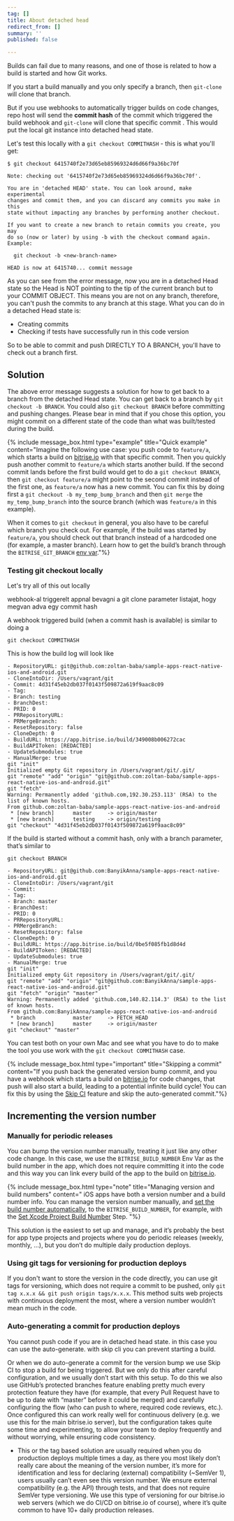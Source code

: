 ```yaml
---
tag: []
title: About detached head
redirect_from: []
summary: ''
published: false

---
```

Builds can fail due to many reasons, and one of those is related to how a build is started and how Git works.

If you start a build manually and you only specify a branch, then `git-clone` will clone that branch.

But if you use webhooks to automatically trigger builds on code changes, repo host will send the **commit hash** of the commit which triggered the build webhook and `git-clone` will clone that specific commit . This would put the local git instance into detached head state.

Let's test this locally with a `git checkout COMMITHASH` - this is what you'll get:

    $ git checkout 6415740f2e73d65eb85969324d6d66f9a36bc70f
    
    Note: checking out '6415740f2e73d65eb85969324d6d66f9a36bc70f'.
    
    You are in 'detached HEAD' state. You can look around, make experimental
    changes and commit them, and you can discard any commits you make in this
    state without impacting any branches by performing another checkout.
    
    If you want to create a new branch to retain commits you create, you may
    do so (now or later) by using -b with the checkout command again. Example:
    
      git checkout -b <new-branch-name>
    
    HEAD is now at 6415740... commit message

As you can see from the error message, now you are in a detached Head state so the Head is NOT pointing to the tip of the current branch but to your COMMIT OBJECT. This means you are not on any branch, therefore, you can't push the commits to any branch at this stage. What you can do in a detached Head state is:

* Creating commits
* Checking if tests have successfully run in this code version

So to be able to commit and push DIRECTLY TO A BRANCH, you'll have to check out a branch first.

## Solution

The above error message suggests a solution for how to get back to a branch from the detached Head state. You can get back to a branch by `git checkout -b BRANCH`. You could also `git checkout BRANCH` before committing and pushing changes. Please bear in mind that if you chose this option, you might commit on a different state of the code than what was built/tested during the build.

{% include message_box.html type="example" title="Quick example" content="Imagine the following use case: you push code to `feature/a`, which starts a build on [bitrise.io](https://www.bitrise.io/) with that specific commit. Then you quickly push another commit to `feature/a` which starts another build. If the second commit lands before the first build would get to do a `git checkout BRANCH`, then `git checkout feature/a` might point to the second commit instead of the first one, as `feature/a` now has a new commit. You can fix this by doing first a `git checkout -b my_temp_bump_branch` and then `git merge` the `my_temp_bump_branch` into the source branch (which was `feature/a` in this example).

When it comes to `git checkout` in general, you also have to be careful which branch you check out. For example, if the build was started by `feature/a`, you should check out that branch instead of a hardcoded one (for example, a master branch). Learn how to get the build’s branch through the `BITRISE_GIT_BRANCH` [env var](/builds/available-environment-variables/)."%}

### Testing git checkout locally

Let's try all of this out locally

webhook-al triggerelt appnal bevagni a git clone parameter listajat, hogy megvan adva egy commit hash

A webhook triggered build (when a commit hash is available) is similar to doing a

    git checkout COMMITHASH

This is how the build log will look like

    - RepositoryURL: git@github.com:zoltan-baba/sample-apps-react-native-ios-and-android.git
    - CloneIntoDir: /Users/vagrant/git
    - Commit: 4d31f45eb2db037f0143f509872a619f9aac8c09
    - Tag: 
    - Branch: testing
    - BranchDest: 
    - PRID: 0
    - PRRepositoryURL: 
    - PRMergeBranch: 
    - ResetRepository: false
    - CloneDepth: 0
    - BuildURL: https://app.bitrise.io/build/349008b006272cac
    - BuildAPIToken: [REDACTED]
    - UpdateSubmodules: true
    - ManualMerge: true
    git "init"
    Initialized empty Git repository in /Users/vagrant/git/.git/
    git "remote" "add" "origin" "git@github.com:zoltan-baba/sample-apps-react-native-ios-and-android.git"
    git "fetch"
    Warning: Permanently added 'github.com,192.30.253.113' (RSA) to the list of known hosts.
    From github.com:zoltan-baba/sample-apps-react-native-ios-and-android
     * [new branch]      master     -> origin/master
     * [new branch]      testing    -> origin/testing
    git "checkout" "4d31f45eb2db037f0143f509872a619f9aac8c09"

If the build is started without a commit hash, only with a branch parameter, that’s similar to

    git checkout BRANCH
    
    - RepositoryURL: git@github.com:BanyikAnna/sample-apps-react-native-ios-and-android.git
    - CloneIntoDir: /Users/vagrant/git
    - Commit: 
    - Tag: 
    - Branch: master
    - BranchDest: 
    - PRID: 0
    - PRRepositoryURL: 
    - PRMergeBranch: 
    - ResetRepository: false
    - CloneDepth: 0
    - BuildURL: https://app.bitrise.io/build/0be5f085fb1d8d4d
    - BuildAPIToken: [REDACTED]
    - UpdateSubmodules: true
    - ManualMerge: true
    git "init"
    Initialized empty Git repository in /Users/vagrant/git/.git/
    git "remote" "add" "origin" "git@github.com:BanyikAnna/sample-apps-react-native-ios-and-android.git"
    git "fetch" "origin" "master"
    Warning: Permanently added 'github.com,140.82.114.3' (RSA) to the list of known hosts.
    From github.com:BanyikAnna/sample-apps-react-native-ios-and-android
     * branch            master     -> FETCH_HEAD
     * [new branch]      master     -> origin/master
    git "checkout" "master"

You can test both on your own Mac and see what you have to do to make the tool you use  work with the `git checkout COMMITHASH` case.

{% include message_box.html type="important" title="Skipping a commit" content="If you push back the generated version bump commit, and you have a webhook which starts a build on [bitrise.io](https://www.bitrise.io/) for code changes, that push will also start a build, leading to a potential infinite build cycle! You can fix this by using the [Skip CI](/builds/triggering-builds/skipping-a-given-commit-or-pull-request/#skipping-a-commit) feature and skip the auto-generated commit."%}

## Incrementing the version number

### Manually for periodic releases

You can bump the version number manually, treating it just like any other code change. In this case, we use the `BITRISE_BUILD_NUMBER` Env Var as the build number in the app, which does not require committing it into the code and this way you can link every build of the app to the build on [bitrise.io](https://www.bitrise.io).

{% include message_box.html type="note" title="Managing version and build numbers" content=" iOS apps have both a version number and a build number info. You can manage the version number manually, and [set the build number automatically](/builds/build-numbering-and-app-versioning/#setting-the-cfbundleversion-and-cfbundleshortversionstring-of-an-ios-app), to the `BITRISE_BUILD_NUMBER`, for example, with the [Set Xcode Project Build Number](https://www.bitrise.io/integrations/steps/set-xcode-build-number) Step. "%}

This solution is the easiest to set up and manage, and it’s probably the best for app type projects and projects where you do periodic releases (weekly, monthly, …), but you don’t do multiple daily production deploys.

### Using git tags for versioning for production deploys

If you don't want to store the version in the code directly, you can use git tags for versioning, which does not require a commit to be pushed, only `git tag x.x.x && git push origin tags/x.x.x`. This method suits web projects with continuous deployment the most, where a version number wouldn’t mean much in the code.

### Auto-generating a commit for production deploys

You cannot push code if you are in detached head state. in this case you can use the auto-generate. with skip cli you can prevent starting a build.

Or when we do auto-generate a commit for the version bump we use Skip CI to stop a build for being triggered. But we only do this after careful configuration, and we usually don’t start with this setup. To do this we also use GitHub’s protected branches feature enabling pretty much every protection feature they have (for example, that every Pull Request have to be up to date with “master” before it could be merged) and carefully configuring the flow (who can push to where, required code reviews, etc.). Once configured this can work really well for continuous delivery (e.g. we use this for the main bitrise.io server), but the configuration takes quite some time and experimenting, to allow your team to deploy frequently and without worrying, while ensuring code consistency.

* This or the tag based solution are usually required when you do production deploys multiple times a day, as there you most likely don’t really care about the meaning of the version number, it’s more for identification and less for declaring (external) compatibility (\~SemVer 1), users usually can’t even see this version number. We ensure external compatibility (e.g. the API) through tests, and that does not require SemVer type versioning. We use this type of versioning for our bitrise.io web servers (which we do CI/CD on bitrise.io of course), where it’s quite common to have 10+ daily production releases.